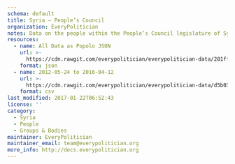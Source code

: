 ```yaml
---
schema: default
title: Syria — People’s Council
organization: EveryPolitician
notes: Data on the people within the People’s Council legislature of Syria.
resources:
  - name: All Data as Popolo JSON
    url: >-
      https://cdn.rawgit.com/everypolitician/everypolitician-data/281ff5f6deed1e3227b7b51c4a5ee366c9215a0f/data/Syria/Majlis/ep-popolo-v1.0.json
    format: json
  - name: 2012-05-24 to 2016-04-12
    url: >-
      https://cdn.rawgit.com/everypolitician/everypolitician-data/d5b0308b90f8e4282664646e4c535d7d5c58a318/data/Syria/Majlis/term-2012.csv
    format: csv
last_modified: 2017-01-22T06:52:43
license: ''
category:
  - Syria
  - People
  - Groups & Bodies
maintainer: EveryPolitician
maintainer_email: team@everypolitician.org
more_info: http://docs.everypolitician.org
---
```

